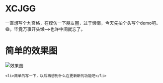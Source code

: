 # XCJGG
一直想写个九宫格，在模仿一下朋友圈，过于懒惰，今天先拍个头写个demo吧。😄。毕竟万事开头懒-->也许中间就忘了。

<h1>简单的效果图</h1>
<img src = "https://github.com/cgmsuccess/XCJGG/blob/master/test.gif">效果图</ima>
 

<ui>

    <li>简单的写一下，以后再想到什么在更新新的功能吧</li>
</ui>
